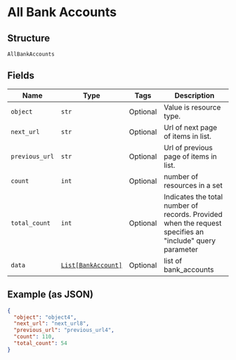 
# All Bank Accounts

## Structure

`AllBankAccounts`

## Fields

| Name | Type | Tags | Description |
|  --- | --- | --- | --- |
| `object` | `str` | Optional | Value is resource type. |
| `next_url` | `str` | Optional | Url of next page of items in list. |
| `previous_url` | `str` | Optional | Url of previous page of items in list. |
| `count` | `int` | Optional | number of resources in a set |
| `total_count` | `int` | Optional | Indicates the total number of records. Provided when the request specifies an "include" query parameter |
| `data` | [`List[BankAccount]`](../../doc/models/bank-account.md) | Optional | list of bank_accounts |

## Example (as JSON)

```json
{
  "object": "object4",
  "next_url": "next_url8",
  "previous_url": "previous_url4",
  "count": 110,
  "total_count": 54
}
```

